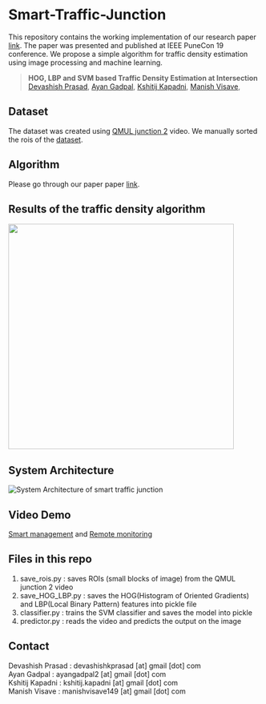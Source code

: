 # Smart-Traffic-Junction

This repository contains the working implementation of our research paper [link](https://arxiv.org/abs/2005.01770). The paper was presented and published at IEEE PuneCon 19 conference. We propose a simple algorithm for traffic density estimation using image processing and machine learning.

> **HOG, LBP and SVM based Traffic Density Estimation at Intersection**<br>
> [Devashish Prasad](https://github.com/DevashishPrasad),
> [Ayan Gadpal](https://github.com/ayangadpal),
> [Kshitij Kapadni](https://github.com/kshitijkapadni),
> [Manish Visave](https://github.com/ManishDV),
> <br>

## Dataset

The dataset was created using <a href="http://www.eecs.qmul.ac.uk/~sgg/QMUL_Junction_Datasets/Junction2/Junction2.html">QMUL junction 2</a> video. We manually sorted the rois of the <a href="dataset.zip">dataset</a>.

## Algorithm

Please go through our paper paper [link](https://arxiv.org/abs/2005.01770).

## Results of the traffic density algorithm
<img src="result.png" width="450">

## System Architecture
![System Architecture of smart traffic junction](https://github.com/DevashishPrasad/Smart-Traffic-Junction/blob/master/SystemArch.png)

## Video Demo 
[Smart management](https://youtu.be/_VRbJYt-MtU) and [Remote monitoring](https://youtu.be/D08sR8rcMhg)

## Files in this repo
1) save_rois.py : saves ROIs (small blocks of image) from the QMUL junction 2 video <br>
2) save_HOG_LBP.py : saves the HOG(Histogram of Oriented Gradients) and LBP(Local Binary Pattern) features into pickle file
3) classifier.py : trains the SVM classifier and saves the model into pickle
4) predictor.py : reads the video and predicts the output on the image

## Contact
Devashish Prasad : devashishkprasad [at] gmail [dot] com <br>
Ayan Gadpal : ayangadpal2 [at] gmail [dot] com <br>
Kshitij Kapadni : kshitij.kapadni [at] gmail [dot] com <br>
Manish Visave : manishvisave149 [at] gmail [dot] com <br>
